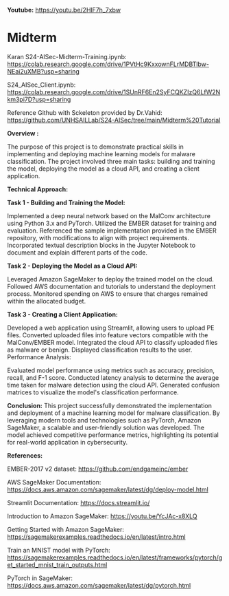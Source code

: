 **Youtube:** https://youtu.be/2HlF7h_7xbw
# Midterm

Karan S24-AISec-Midterm-Training.ipynb: https://colab.research.google.com/drive/1PVtHc9KxxownFLrMDBTlbw-NEai2uXMB?usp=sharing


S24_AISec_Client.ipynb: https://colab.research.google.com/drive/1SUnRF6En2SyFCQKZIzQ6LfW2Nkm3pi7D?usp=sharing




Reference Github with Sckeleton provided by Dr.Vahid: https://github.com/UNHSAILLab/S24-AISec/tree/main/Midterm%20Tutorial


**Overview :**

The purpose of this project is to demonstrate practical skills in implementing and deploying machine learning models for malware classification. The project involved three main tasks: building and training the model, deploying the model as a cloud API, and creating a client application.

**Technical Approach:**

**Task 1 - Building and Training the Model:**

Implemented a deep neural network based on the MalConv architecture using Python 3.x and PyTorch.
Utilized the EMBER dataset for training and evaluation.
Referenced the sample implementation provided in the EMBER repository, with modifications to align with project requirements.
Incorporated textual description blocks in the Jupyter Notebook to document and explain different parts of the code.


**Task 2 - Deploying the Model as a Cloud API:**

Leveraged Amazon SageMaker to deploy the trained model on the cloud.
Followed AWS documentation and tutorials to understand the deployment process.
Monitored spending on AWS to ensure that charges remained within the allocated budget.


**Task 3 - Creating a Client Application:**

Developed a web application using Streamlit, allowing users to upload PE files.
Converted uploaded files into feature vectors compatible with the MalConv/EMBER model.
Integrated the cloud API to classify uploaded files as malware or benign.
Displayed classification results to the user.
Performance Analysis:

Evaluated model performance using metrics such as accuracy, precision, recall, and F-1 score.
Conducted latency analysis to determine the average time taken for malware detection using the cloud API.
Generated confusion matrices to visualize the model's classification performance.

**Conclusion:**
This project successfully demonstrated the implementation and deployment of a machine learning model for malware classification. By leveraging modern tools and technologies such as PyTorch, Amazon SageMaker, a scalable and user-friendly solution was developed. The model achieved competitive performance metrics, highlighting its potential for real-world application in cybersecurity.

**References:**

EMBER-2017 v2 dataset: https://github.com/endgameinc/ember


AWS SageMaker Documentation: https://docs.aws.amazon.com/sagemaker/latest/dg/deploy-model.html


Streamlit Documentation: https://docs.streamlit.io/


Introduction to Amazon SageMaker: https://youtu.be/YcJAc-x8XLQ


Getting Started with Amazon SageMaker: https://sagemakerexamples.readthedocs.io/en/latest/intro.html

Train an MNIST model with PyTorch: https://sagemakerexamples.readthedocs.io/en/latest/frameworks/pytorch/get_started_mnist_train_outputs.html

PyTorch in SageMaker: https://docs.aws.amazon.com/sagemaker/latest/dg/pytorch.html



